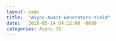 ```yaml
---
layout: page
title:  "Async-Await-Generators-Yield"
date:   2018-05-14 04:12:00 -0600
categories: Async JS
---
```


